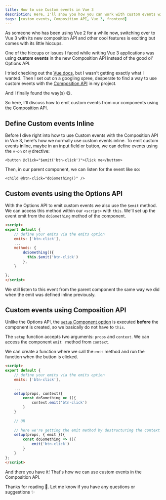 ```yaml
---
title: How to use Custom events in Vue 3
description: Here, I'll show you how you can work with custom events with the composition API in Vue 3
tags: [custom events, Composition API, Vue 3, frontend]
---
```


As someone who has been using Vue 2 for a while now, switching over to Vue 3 with its new composition API and other cool features is exciting but comes with its little hiccups.

One of the hiccups or issues I faced while writing Vue 3 applications was using **custom events** in the new Composition API instead of the good ol' Options API.

I tried checking out the [Vue docs](https://v3.vuejs.org/guide/component-custom-events.html#defining-custom-events), but I wasn't getting exactly what I wanted. Then I set out on a googling spree, desperate to find a way to use custom events with the [Composition API](https://v3.vuejs.org/guide/composition-api-introduction.html#why-composition-api) in my project. 

And I finally found the way(s) 😋. 

So here, I'll discuss how to emit custom events from our components using the Composition API.

## Define Custom events Inline

Before I dive right into how to use Custom events with the Composition API in Vue 3, here's how we normally use custom events inline. To emit custom events inline, maybe in an input field or button, we can define events using the `v-on` or `@` drective:

```vue
<button @click="$emit('btn-click')">Click me</button>
```

Then, in our parent component, we can listen for the event like so:

```vue
<child @btn-click="doSomething()" />
```

## Custom events using the Options API

With the Options API to emit custom events  we also use the `$emit` method. We can access this method within our `<script>` with `this`. We'll set up the event emit from the `doSomething` method of the component.

```html
<script>
export default {
	// define your emits via the emits option
	emits: ['btn-click'],
	...
	methods: {
        doSomething(){
          this.$emit('btn-click')  
        },
	}

};
</script>
```

We still listen to this event from the parent component the same way we did when the emit was defined inline previously.

## Custom events using Composition API

Unlike the Options API, the [`setup` Component option](https://v3.vuejs.org/guide/composition-api-introduction.html#setup-component-option) is executed **before** the component is created, so we basically do not have to `this`.

The `setup` function accepts two arguments: `props` and `context`. We can access the component `emit ` method from `context`. 

We can create a function where we call the `emit` method and run the function when the button is clicked. 

```html
<script>
export default {
	// define your emits via the emits option
	emits: ['btn-click'],
    
	...
    setup(props, context){
		const doSomething => (){
			context.emit('btn-click')
		}
	}
    
    // OR
    
	// here we're getting the emit method by destructuring the context argument
	setup(props, { emit }){
		const doSomething => (){
			emit('btn-click')
		}
	}
};
</script>
```

And there you have it! That's how we can use custom events in the Composition API. 

Thanks for reading 💖.  Let me know if you have any questions or suggestions ✨